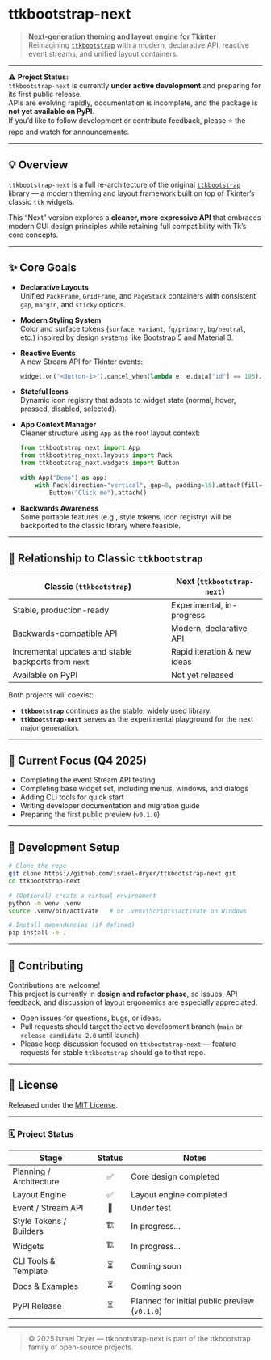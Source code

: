 # ttkbootstrap-next

> **Next-generation theming and layout engine for Tkinter**  
> Reimagining [`ttkbootstrap`](https://github.com/israel-dryer/ttkbootstrap) with a modern, declarative API, reactive
> event streams, and unified layout containers.

---

⚠️ **Project Status:**  
`ttkbootstrap-next` is currently **under active development** and preparing for its first public release.  
APIs are evolving rapidly, documentation is incomplete, and the package is **not yet available on PyPI**.  
If you’d like to follow development or contribute feedback, please ⭐ the repo and watch for announcements.

---

## 💡 Overview

`ttkbootstrap-next` is a full re-architecture of the original [
`ttkbootstrap`](https://github.com/israel-dryer/ttkbootstrap) library — a modern theming and layout framework built on
top of Tkinter’s classic `ttk` widgets.

This “Next” version explores a **cleaner, more expressive API** that embraces modern GUI design principles while
retaining full compatibility with Tk’s core concepts.

---

## ✨ Core Goals

- **Declarative Layouts**  
  Unified `PackFrame`, `GridFrame`, and `PageStack` containers with consistent `gap`, `margin`, and `sticky` options.

- **Modern Styling System**  
  Color and surface tokens (`surface`, `variant`, `fg/primary`, `bg/neutral`, etc.) inspired by design systems like
  Bootstrap 5 and Material 3.

- **Reactive Events**  
  A new Stream API for Tkinter events:
  ```python
  widget.on("<Button-1>").cancel_when(lambda e: e.data["id"] == 105).listen(handler)
  ```

- **Stateful Icons**  
  Dynamic icon registry that adapts to widget state (normal, hover, pressed, disabled, selected).

- **App Context Manager**  
  Cleaner structure using `App` as the root layout context:
  ```python
  from ttkbootstrap_next import App
  from ttkbootstrap_next.layouts import Pack
  from ttkbootstrap_next.widgets import Button

  with App("Demo") as app:
      with Pack(direction="vertical", gap=8, padding=16).attach(fill='both', expand=True):
          Button("Click me").attach()
  ```

- **Backwards Awareness**  
  Some portable features (e.g., style tokens, icon registry) will be backported to the classic library where feasible.

---

## 🧩 Relationship to Classic `ttkbootstrap`

| Classic (`ttkbootstrap`) | Next (`ttkbootstrap-next`)  |
|--------------------------|-----------------------------|
| Stable, production-ready | Experimental, in-progress   |
| Backwards-compatible API | Modern, declarative API     |
| Incremental updates and stable backports from `next` | Rapid iteration & new ideas |
| Available on PyPI        | Not yet released            |

Both projects will coexist:

- **`ttkbootstrap`** continues as the stable, widely used library.
- **`ttkbootstrap-next`** serves as the experimental playground for the next major generation.

---

## 🧱 Current Focus (Q4 2025)

- Completing the event Stream API testing
- Completing base widget set, including menus, windows, and dialogs
- Adding CLI tools for quick start
- Writing developer documentation and migration guide
- Preparing the first public preview (`v0.1.0`)

---

## 🚀 Development Setup

```bash
# Clone the repo
git clone https://github.com/israel-dryer/ttkbootstrap-next.git
cd ttkbootstrap-next

# (Optional) create a virtual environment
python -m venv .venv
source .venv/bin/activate   # or .venv\Scripts\activate on Windows

# Install dependencies (if defined)
pip install -e .
```

---

## 🧪 Contributing

Contributions are welcome!  
This project is currently in **design and refactor phase**, so issues, API feedback, and discussion of layout ergonomics
are especially appreciated.

- Open issues for questions, bugs, or ideas.
- Pull requests should target the active development branch (`main` or `release-candidate-2.0` until launch).
- Please keep discussion focused on `ttkbootstrap-next` — feature requests for stable `ttkbootstrap` should go to that
  repo.

---

## 📜 License

Released under the [MIT License](LICENSE).

---

### 🗓️ Project Status

| Stage                   | Status | Notes                                         |
|-------------------------|:------:|-----------------------------------------------|
| Planning / Architecture |   ✅    | Core design completed                         |
| Layout Engine           |   ✅    | Layout engine completed                       |
| Event / Stream API      |   🚧   | Under test                                    |
| Style Tokens / Builders |  🏗️   | In progress...                                |
| Widgets                 |  🏗️   | In progress...                                |
| CLI Tools & Template    |   ⏳    | Coming soon                                   |
| Docs & Examples         |   ⏳    | Coming soon                                   |
| PyPI Release            |   ⏳    | Planned for initial public preview (`v0.1.0`) |

---

> © 2025 Israel Dryer — ttkbootstrap-next is part of the ttkbootstrap family of open-source projects.
